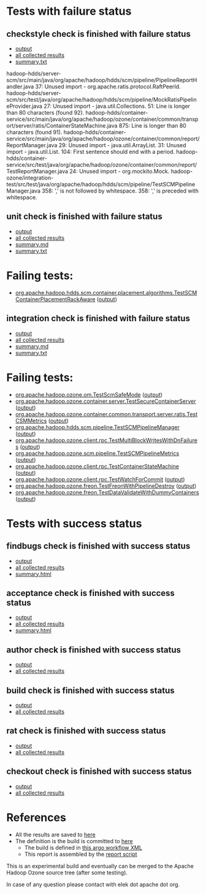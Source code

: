 # Tests with failure status

## checkstyle check is finished with failure status

   * [output](https://raw.githubusercontent.com/elek/ozone-ci-q4/master/pr/pr-hdds-1868-7c4vz/checkstyle/output.log)
   * [all collected results](https://github.com/elek/ozone-ci-q4/tree/master/pr/pr-hdds-1868-7c4vz/checkstyle)
   * [summary.txt](https://github.com/elek/ozone-ci-q4/tree/master/pr/pr-hdds-1868-7c4vz/checkstyle/summary.txt)

hadoop-hdds/server-scm/src/main/java/org/apache/hadoop/hdds/scm/pipeline/PipelineReportHandler.java
 37: Unused import - org.apache.ratis.protocol.RaftPeerId.
hadoop-hdds/server-scm/src/test/java/org/apache/hadoop/hdds/scm/pipeline/MockRatisPipelineProvider.java
 27: Unused import - java.util.Collections.
 51: Line is longer than 80 characters (found 92).
hadoop-hdds/container-service/src/main/java/org/apache/hadoop/ozone/container/common/transport/server/ratis/ContainerStateMachine.java
 875: Line is longer than 80 characters (found 91).
hadoop-hdds/container-service/src/main/java/org/apache/hadoop/ozone/container/common/report/ReportManager.java
 29: Unused import - java.util.ArrayList.
 31: Unused import - java.util.List.
 104: First sentence should end with a period.
hadoop-hdds/container-service/src/test/java/org/apache/hadoop/ozone/container/common/report/TestReportManager.java
 24: Unused import - org.mockito.Mock.
hadoop-ozone/integration-test/src/test/java/org/apache/hadoop/hdds/scm/pipeline/TestSCMPipelineManager.java
 358: &apos;,&apos; is not followed by whitespace.
 358: &apos;,&apos; is preceded with whitespace.

## unit check is finished with failure status

   * [output](https://raw.githubusercontent.com/elek/ozone-ci-q4/master/pr/pr-hdds-1868-7c4vz/unit/output.log)
   * [all collected results](https://github.com/elek/ozone-ci-q4/tree/master/pr/pr-hdds-1868-7c4vz/unit)
   * [summary.md](https://github.com/elek/ozone-ci-q4/tree/master/pr/pr-hdds-1868-7c4vz/unit/summary.md)
   * [summary.txt](https://github.com/elek/ozone-ci-q4/tree/master/pr/pr-hdds-1868-7c4vz/unit/summary.txt)

# Failing tests: 

 * [org.apache.hadoop.hdds.scm.container.placement.algorithms.TestSCMContainerPlacementRackAware](hadoop-hdds/server-scm/org.apache.hadoop.hdds.scm.container.placement.algorithms.TestSCMContainerPlacementRackAware.txt) ([output](hadoop-hdds/server-scm/org.apache.hadoop.hdds.scm.container.placement.algorithms.TestSCMContainerPlacementRackAware-output.txt))

## integration check is finished with failure status

   * [output](https://raw.githubusercontent.com/elek/ozone-ci-q4/master/pr/pr-hdds-1868-7c4vz/integration/output.log)
   * [all collected results](https://github.com/elek/ozone-ci-q4/tree/master/pr/pr-hdds-1868-7c4vz/integration)
   * [summary.md](https://github.com/elek/ozone-ci-q4/tree/master/pr/pr-hdds-1868-7c4vz/integration/summary.md)
   * [summary.txt](https://github.com/elek/ozone-ci-q4/tree/master/pr/pr-hdds-1868-7c4vz/integration/summary.txt)

# Failing tests: 

 * [org.apache.hadoop.ozone.om.TestScmSafeMode](hadoop-ozone/integration-test/org.apache.hadoop.ozone.om.TestScmSafeMode.txt) ([output](hadoop-ozone/integration-test/org.apache.hadoop.ozone.om.TestScmSafeMode-output.txt))
 * [org.apache.hadoop.ozone.container.server.TestSecureContainerServer](hadoop-ozone/integration-test/org.apache.hadoop.ozone.container.server.TestSecureContainerServer.txt) ([output](hadoop-ozone/integration-test/org.apache.hadoop.ozone.container.server.TestSecureContainerServer-output.txt))
 * [org.apache.hadoop.ozone.container.common.transport.server.ratis.TestCSMMetrics](hadoop-ozone/integration-test/org.apache.hadoop.ozone.container.common.transport.server.ratis.TestCSMMetrics.txt) ([output](hadoop-ozone/integration-test/org.apache.hadoop.ozone.container.common.transport.server.ratis.TestCSMMetrics-output.txt))
 * [org.apache.hadoop.hdds.scm.pipeline.TestSCMPipelineManager](hadoop-ozone/integration-test/org.apache.hadoop.hdds.scm.pipeline.TestSCMPipelineManager.txt) ([output](hadoop-ozone/integration-test/org.apache.hadoop.hdds.scm.pipeline.TestSCMPipelineManager-output.txt))
 * [org.apache.hadoop.ozone.client.rpc.TestMultiBlockWritesWithDnFailures](hadoop-ozone/integration-test/org.apache.hadoop.ozone.client.rpc.TestMultiBlockWritesWithDnFailures.txt) ([output](hadoop-ozone/integration-test/org.apache.hadoop.ozone.client.rpc.TestMultiBlockWritesWithDnFailures-output.txt))
 * [org.apache.hadoop.ozone.scm.pipeline.TestSCMPipelineMetrics](hadoop-ozone/integration-test/org.apache.hadoop.ozone.scm.pipeline.TestSCMPipelineMetrics.txt) ([output](hadoop-ozone/integration-test/org.apache.hadoop.ozone.scm.pipeline.TestSCMPipelineMetrics-output.txt))
 * [org.apache.hadoop.ozone.client.rpc.TestContainerStateMachine](hadoop-ozone/integration-test/org.apache.hadoop.ozone.client.rpc.TestContainerStateMachine.txt) ([output](hadoop-ozone/integration-test/org.apache.hadoop.ozone.client.rpc.TestContainerStateMachine-output.txt))
 * [org.apache.hadoop.ozone.client.rpc.TestWatchForCommit](hadoop-ozone/integration-test/org.apache.hadoop.ozone.client.rpc.TestWatchForCommit.txt) ([output](hadoop-ozone/integration-test/org.apache.hadoop.ozone.client.rpc.TestWatchForCommit-output.txt))
 * [org.apache.hadoop.ozone.freon.TestFreonWithPipelineDestroy](hadoop-ozone/tools/org.apache.hadoop.ozone.freon.TestFreonWithPipelineDestroy.txt) ([output](hadoop-ozone/tools/org.apache.hadoop.ozone.freon.TestFreonWithPipelineDestroy-output.txt))
 * [org.apache.hadoop.ozone.freon.TestDataValidateWithDummyContainers](hadoop-ozone/tools/org.apache.hadoop.ozone.freon.TestDataValidateWithDummyContainers.txt) ([output](hadoop-ozone/tools/org.apache.hadoop.ozone.freon.TestDataValidateWithDummyContainers-output.txt))


# Tests with success status

## findbugs check is finished with success status

   * [output](https://raw.githubusercontent.com/elek/ozone-ci-q4/master/pr/pr-hdds-1868-7c4vz/findbugs/output.log)
   * [all collected results](https://github.com/elek/ozone-ci-q4/tree/master/pr/pr-hdds-1868-7c4vz/findbugs)
   * [summary.html](https://elek.github.io/ozone-ci-q4/pr/pr-hdds-1868-7c4vz/findbugs/summary.html)


## acceptance check is finished with success status

   * [output](https://raw.githubusercontent.com/elek/ozone-ci-q4/master/pr/pr-hdds-1868-7c4vz/acceptance/output.log)
   * [all collected results](https://github.com/elek/ozone-ci-q4/tree/master/pr/pr-hdds-1868-7c4vz/acceptance)
   * [summary.html](https://elek.github.io/ozone-ci-q4/pr/pr-hdds-1868-7c4vz/acceptance/summary.html)


## author check is finished with success status

   * [output](https://raw.githubusercontent.com/elek/ozone-ci-q4/master/pr/pr-hdds-1868-7c4vz/author/output.log)
   * [all collected results](https://github.com/elek/ozone-ci-q4/tree/master/pr/pr-hdds-1868-7c4vz/author)


## build check is finished with success status

   * [output](https://raw.githubusercontent.com/elek/ozone-ci-q4/master/pr/pr-hdds-1868-7c4vz/build/output.log)
   * [all collected results](https://github.com/elek/ozone-ci-q4/tree/master/pr/pr-hdds-1868-7c4vz/build)


## rat check is finished with success status

   * [output](https://raw.githubusercontent.com/elek/ozone-ci-q4/master/pr/pr-hdds-1868-7c4vz/rat/output.log)
   * [all collected results](https://github.com/elek/ozone-ci-q4/tree/master/pr/pr-hdds-1868-7c4vz/rat)


## checkout check is finished with success status

   * [output](https://raw.githubusercontent.com/elek/ozone-ci-q4/master/pr/pr-hdds-1868-7c4vz/checkout/output.log)
   * [all collected results](https://github.com/elek/ozone-ci-q4/tree/master/pr/pr-hdds-1868-7c4vz/checkout)




# References

 * All the results are saved to [here](https://github.com/elek/ozone-ci-q4/tree/master/pr/pr-hdds-1868-7c4vz/)
 * The definition is the build is committed to [here](https://github.com/elek/argo-ozone)
    * The build is defined in [this argo workflow XML](https://github.com/elek/argo-ozone/blob/master/ozone-build.yaml)
    * This report is assembled by the [report script](https://github.com/elek/argo-ozone/blob/master/scripts/report.sh)

This is an experimental build and eventually can be merged to the Apache Hadoop Ozone source tree (after some testing).

In case of any question please contact with elek dot apache dot org.
